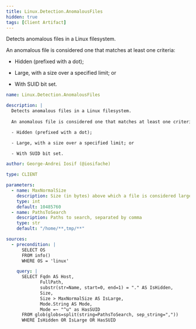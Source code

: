```yaml
---
title: Linux.Detection.AnomalousFiles
hidden: true
tags: [Client Artifact]
---
```


Detects anomalous files in a Linux filesystem.
 
An anomalous file is considered one that matches at least one criteria:

- Hidden (prefixed with a dot);

- Large, with a size over a specified limit; or

- With SUID bit set.


```yaml
name: Linux.Detection.AnomalousFiles

description: |
  Detects anomalous files in a Linux filesystem.
   
  An anomalous file is considered one that matches at least one criteria:

  - Hidden (prefixed with a dot);

  - Large, with a size over a specified limit; or

  - With SUID bit set.

author: George-Andrei Iosif (@iosifache)

type: CLIENT

parameters:
  - name: MaxNormalSize
    description: Size (in bytes) above which a file is considered large
    type: int
    default: 10485760
  - name: PathsToSearch
    description: Paths to search, separated by comma
    type: str
    default: "/home/**,tmp/**"

sources:
  - precondition: |
      SELECT OS
      FROM info()
      WHERE OS = 'linux'

    query: |
      SELECT Fqdn AS Host,
             FullPath,
             substr(str=Name, start=0, end=1) = "." AS IsHidden,
             Size,
             Size > MaxNormalSize AS IsLarge,
             Mode.String AS Mode,
             Mode =~ "^u" as HasSUID
      FROM glob(globs=split(string=PathsToSearch, sep_string=","))
      WHERE IsHidden OR IsLarge OR HasSUID

```
